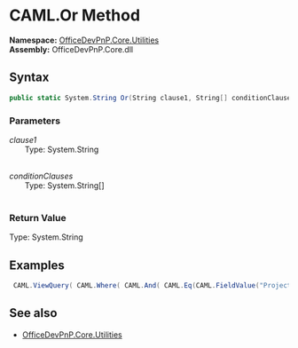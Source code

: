 # CAML.Or Method  
**Namespace:** [OfficeDevPnP.Core.Utilities](OfficeDevPnP.Core.Utilities.md)  
**Assembly:** OfficeDevPnP.Core.dll  
## Syntax
```C#
public static System.String Or(String clause1, String[] conditionClauses)
```
### Parameters
*clause1*  
&emsp;&emsp;Type: System.String  
&emsp;&emsp;  
  
*conditionClauses*  
&emsp;&emsp;Type: System.String[]  
&emsp;&emsp;  
  
### Return Value
Type: System.String  

## Examples
```C#
 CAML.ViewQuery( CAML.Where( CAML.And( CAML.Eq(CAML.FieldValue("Project", "Integer", "{0}")), CAML.Geq(CAML.FieldValue("StartDate","DateTime", CAML.Today())) ) ), CAML.OrderBy( new OrderByField("StartDate", false), new OrderByField("Title") ), rowLimit: 5 ); 
```

## See also
- [OfficeDevPnP.Core.Utilities](OfficeDevPnP.Core.Utilities.md)
